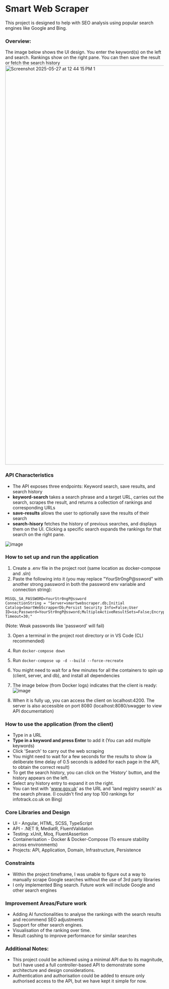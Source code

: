 # Smart Web Scraper
This project is designed to help with SEO analysis using popular search engines like Google and Bing.

### Overview:
The image below shows the UI design. You enter the keyword(s) on the left and search. Rankings show on the right pane. You can then save the result or fetch the search history
<img width="1268" alt="Screenshot 2025-05-27 at 12 44 15 PM 1" src="https://github.com/user-attachments/assets/611b89d0-d3f7-4910-97a4-65fd787b95cd" />

### API Characteristics
* The API exposes three endpoints: Keyword search, save results, and search history
* **keyword-search** takes a search phrase and a target URL, carries out the search, scrapes the result, and returns a collection of rankings and corresponding URLs
* **save-results** allows the user to optionally save the results of their search
* **search-hisory** fetches the history of previous searches, and displays them on the UI. Clicking a specific search expands the rankings for that search on the right pane.

![image](https://github.com/user-attachments/assets/93e6bd2a-6f3e-4623-96a1-d405223c171d)

### How to set up and run the application
1. Create a .env file in the project root (same location as docker-compose and .sln)
2. Paste the following into it (you may replace "YourStr0ngP@ssword" with another strong password in both the password env variable and connection string):

```
MSSQL_SA_PASSWORD=YourStr0ngP@ssword
ConnectionString = "Server=smartwebscraper.db;Initial Catalog=SmartWebScrapperDb;Persist Security Info=False;User ID=sa;Password=YourStr0ngP@ssword;MultipleActiveResultSets=False;Encrypt=True;TrustServerCertificate=True;Connection Timeout=30;"
```
(Note: Weak passwords like 'password' will fail)

3. Open a terminal in the project root directory or in VS Code (CLI recommended)
4. Run ```docker-compose down```
5. Run ```docker-compose up -d --build --force-recreate```
6. You might need to wait for a few minutes for all the containers to spin up (client, server, and db), and install all dependencies
7. The image below (from Docker logs) indicates that the client is ready:
   ![image](https://github.com/user-attachments/assets/11a32e20-af17-4b92-a35f-362abb7cd0ae)

9. When it is fully up, you can access the client on localhost:4200. The server is also accessible on port 8080 (localhost:8080/swagger to view API documentation)

### How to use the application (from the client)
* Type in a URL
* **Type in a keyword and press Enter** to add it (You can add multiple keywords)
* Click 'Search' to carry out the web scraping
* You might need to wait for a few seconds for the results to show (a deliberate time delay of 0.5 seconds is added for each page in the API, to obtain the correct result)
* To get the search history, you can click on the 'History' button, and the history appears on the left.
* Select any history entry to expand it on the right.
* You can test with 'www.gov.uk' as the URL and 'land registry search' as the search phrase. (I couldn't find any top 100 rankings for infotrack.co.uk on Bing)

### Core Libraries and Design
* UI - Angular, HTML, SCSS, TypeScript
* API - .NET 9, MediatR, FluentValidation
* Testing: xUnit, Moq, FluentAssertion
* Containerisation - Docker & Docker-Compose (To ensure stability across environments)
* Projects: API, Application, Domain, Infrastructure, Persistence

### Constraints
* Within the project timeframe, I was unable to figure out a way to manually scrape Google searches without the use of 3rd party libraries
* I only implemented Bing search. Future work will include Google and other search engines

### Improvement Areas/Future work
* Adding AI functionalities to analyse the rankings with the search results and recommend SEO adjustments
* Support for other search engines.
* Visualisation of the ranking over time.
* Result cashing to improve performance for similar searches

### Additional Notes:
* This project could be achieved using a minimal API due to its magnitude, but I have used a full controller-based API to demonstrate some architecture and design considerations.
* Authentication and authorisation could be added to ensure only authorised access to the API, but we have kept it simple for now.


